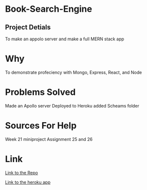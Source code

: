 # Book-Search-Engine


## Project Detials
To make an appolo server and make a full MERN stack app

# Why
To demonstrate profeciency with Mongo, Express, React, and Node


# Problems Solved
Made an Apollo server
Deployed to Heroku
added Scheams folder


# Sources For Help
Week 21 miniproject
Assignment 25 and 26


# Link
[Link to the Repo](https://github.com/BCole37/Book-Search-Engine)

[Link to the heroku app](https://whispering-sierra-41947.herokuapp.com/)
